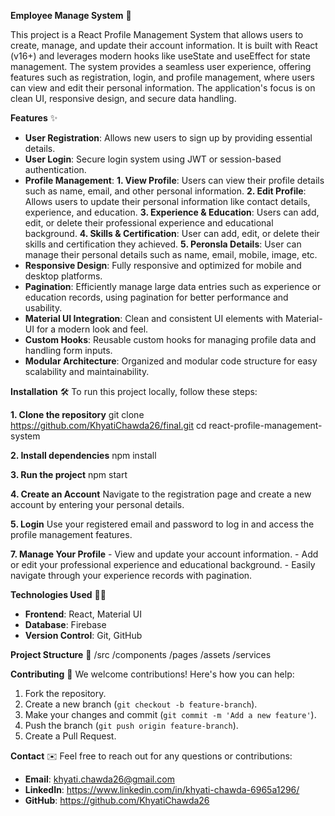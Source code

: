 **Employee Manage System** 🚀

This project is a React Profile Management System that allows users to create, manage, and update their account information. It is built with React (v16+) and leverages modern hooks like useState and useEffect for state management. The system provides a seamless user experience, offering features such as registration, login, and profile management, where users can view and edit their personal information. The application's focus is on clean UI, responsive design, and secure data handling.

**Features** ✨
- **User Registration**: Allows new users to sign up by providing essential details.
- **User Login**: Secure login system using JWT or session-based authentication.
- **Profile Management**:
    **1. View Profile**: Users can view their profile details such as name, email, and other personal information.
    **2. Edit Profile**: Allows users to update their personal information like contact details, experience, and education.
    **3. Experience & Education**: Users can add, edit, or delete their professional experience and educational background.
    **4. Skills & Certification**: User can add, edit, or delete their skills and certification they achieved.
    **5. Peronsla Details**: User can manage their personal details such as name, email, mobile, image, etc.
- **Responsive Design**: Fully responsive and optimized for mobile and desktop platforms.
- **Pagination**: Efficiently manage large data entries such as experience or education records, using pagination for better performance and usability.
- **Material UI Integration**: Clean and consistent UI elements with Material-UI for a modern look and feel.
- **Custom Hooks**: Reusable custom hooks for managing profile data and handling form inputs.
- **Modular Architecture**: Organized and modular code structure for easy scalability and maintainability.

**Installation** 🛠️
To run this project locally, follow these steps:

  **1. Clone the repository**
    git clone https://github.com/KhyatiChawda26/final.git
    cd react-profile-management-system

  **2. Install dependencies**
    npm install
   
  **3. Run the project**
    npm start

  **4. Create an Account**
    Navigate to the registration page and create a new account by entering your personal details.

  **5. Login**
    Use your registered email and password to log in and access the profile management features.
    
  **7. Manage Your Profile**
    - View and update your account information.
    - Add or edit your professional experience and educational background.
    - Easily navigate through your experience records with pagination.

 **Technologies Used** 🧑‍💻
- **Frontend**: React, Material UI
- **Database**: Firebase
- **Version Control**: Git, GitHub

 **Project Structure** 📂
/src
  /components
  /pages
  /assets
  /services

 **Contributing** 🤝
We welcome contributions! Here's how you can help:
1. Fork the repository.
2. Create a new branch (`git checkout -b feature-branch`).
3. Make your changes and commit (`git commit -m 'Add a new feature'`).
4. Push the branch (`git push origin feature-branch`).
5. Create a Pull Request.

 **Contact** ✉️
Feel free to reach out for any questions or contributions:

- **Email**: khyati.chawda26@gmail.com
- **LinkedIn**: https://www.linkedin.com/in/khyati-chawda-6965a1296/
- **GitHub**: https://github.com/KhyatiChawda26
